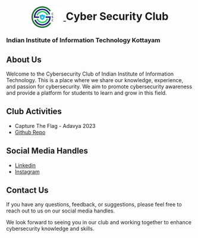 <h1 align="center">
    <a href="https://github.com/CSYClubIIITK/ClubVault">
        <img src="Logo.png" valign="middle" height="58" alt="CSY logo" />
    </a>
    <span valign="middle">
        Cyber Security Club
    </span>
</h1>

### Indian Institute of Information Technology Kottayam


## About Us

Welcome to the Cybersecurity Club of Indian Institute of Information Technology. This is a place where we share our knowledge, experience, and passion for cybersecurity. We aim to promote cybersecurity awareness and provide a platform for students to learn and grow in this field.

## Club Activities

- Capture The Flag - Adavya 2023
- [Github Repo](https://github.com/unworld11/ApoorvCTF-23-Writeups)

## Social Media Handles

- [Linkedin](https://www.linkedin.com/company/csyclub-iiitkottayam/)
- [Instagram](https://instagram.com/csyclub_iiitkottayam?igshid=ZWIzMWE5ZmU3Zg==)

## Contact Us

If you have any questions, feedback, or suggestions, please feel free to reach out to us on our social media handles.

We look forward to seeing you in our club and working together to enhance cybersecurity knowledge and skills.
